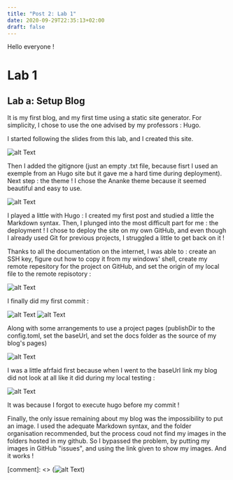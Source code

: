 ```yaml
---
title: "Post 2: Lab 1"
date: 2020-09-29T22:35:13+02:00
draft: false
---
```


Hello everyone !

# Lab 1

## Lab a: Setup Blog

It is my first blog, and my first time using a static site generator. 
For simplicity, I chose to use the one advised by my professors : Hugo. 

I started following the slides from this lab, and I created this site.

![alt Text](https://user-images.githubusercontent.com/71452847/94617856-91475880-02aa-11eb-9285-4a46f4db9500.png "Creation of the site")

Then I added the gitignore (just an empty .txt file, because fisrt I used an exemple from an Hugo site but it gave me a hard time during deployment). 
Next step : the theme ! I chose the Ananke theme because it seemed beautiful and easy to use. 

![alt Text](https://user-images.githubusercontent.com/71452847/94617863-93a9b280-02aa-11eb-9311-f9c935f1fd7d.png "Ananke theme")

I played a little with Hugo : I created my first post and studied a little the Markdown syntax.
Then, I plunged into the most difficult part for me : the deployment ! 
I chose to deploy the site on my own GitHub, and even though I already used Git for previous projects, I struggled a little to get back on it !

Thanks to all the documentation on the internet, I was able to : create an SSH key, figure out how to copy it from my windows' shell, create my remote repesitory for the project on GitHub, and set the origin of my local file to the remote repisotory :

![alt Text](https://user-images.githubusercontent.com/71452847/94617959-ba67e900-02aa-11eb-9447-54141d762552.png "Remote git repesitory")

I finally did my first commit :

![alt Text](https://user-images.githubusercontent.com/71452847/94617963-bc31ac80-02aa-11eb-8edc-b7d203abfe52.png "Commit")
![alt Text](https://user-images.githubusercontent.com/71452847/94617973-bf2c9d00-02aa-11eb-96d2-d5a50e236255.png "Push")

Along with some arrangements to use a project pages (publishDir to the config.toml, set the baseUrl, and set the docs folder as the source of my blog's pages)

![alt Text](https://user-images.githubusercontent.com/71452847/94617978-c0f66080-02aa-11eb-847c-ee6808abe634.png "Docs")

I was a little afrfaid first because when I went to the baseUrl link my blog did not look at all like it did during my local testing :

![alt Text](https://user-images.githubusercontent.com/71452847/94617984-c2278d80-02aa-11eb-843a-74e0c798bf03.png "Execute")

It was because I forgot to execute hugo before my commit ! 

Finally, the only issue remaining about my blog was the impossibility to put an image.
I used the adequate Markdown syntax, and the folder organisation recommended, but the process coud not find my images in the folders hosted in my github.
So I bypassed the problem, by putting my images in GitHub "issues", and using the link given to show my images. And it works !

[comment]: <> (![alt Text](https://user-images.githubusercontent.com/71452847/94618476-85a86180-02ab-11eb-9a2f-bac6a2e711d0.JPG "Execute"))
